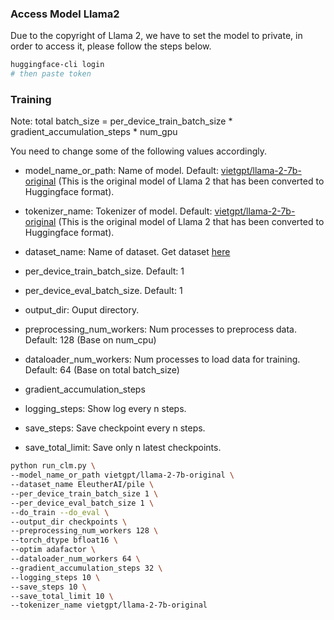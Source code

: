 ### Access Model Llama2
Due to the copyright of Llama 2, we have to set the model to private, in order to access it, please follow the steps below.
```bash
huggingface-cli login
# then paste token
```

### Training
Note: total batch_size = per_device_train_batch_size * gradient_accumulation_steps * num_gpu

You need to change some of the following values accordingly.
- model_name_or_path: Name of model. Default: [vietgpt/llama-2-7b-original](https://huggingface.co/vietgpt/llama-2-7b-original) (This is the original model of Llama 2 that has been converted to Huggingface format).
- tokenizer_name: Tokenizer of model. Default: [vietgpt/llama-2-7b-original](https://huggingface.co/vietgpt/llama-2-7b-original) (This is the original model of Llama 2 that has been converted to Huggingface format).

- dataset_name: Name of dataset. Get dataset [here](https://huggingface.co/datasets?task_categories=task_categories:text-generation&task_ids=task_ids:language-modeling)

- per_device_train_batch_size. Default: 1
- per_device_eval_batch_size. Default: 1
- output_dir: Ouput directory.
- preprocessing_num_workers: Num processes to preprocess data. Default: 128 (Base on num_cpu)
- dataloader_num_workers: Num processes to load data for training. Default: 64 (Base on total batch_size)
- gradient_accumulation_steps
- logging_steps: Show log every n steps.
- save_steps: Save checkpoint every n steps.
- save_total_limit: Save only n latest checkpoints.

```bash
python run_clm.py \
--model_name_or_path vietgpt/llama-2-7b-original \
--dataset_name EleutherAI/pile \
--per_device_train_batch_size 1 \
--per_device_eval_batch_size 1 \
--do_train --do_eval \
--output_dir checkpoints \
--preprocessing_num_workers 128 \
--torch_dtype bfloat16 \
--optim adafactor \
--dataloader_num_workers 64 \
--gradient_accumulation_steps 32 \
--logging_steps 10 \
--save_steps 10 \
--save_total_limit 10 \
--tokenizer_name vietgpt/llama-2-7b-original
```
